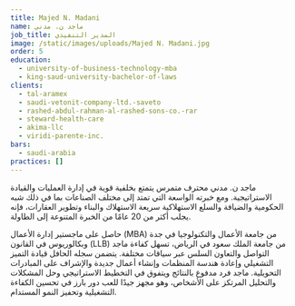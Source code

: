 ```yaml
---
title: Majed N. Madani
name: ماجد ن. مدني
job_title: المدير التنفيذي
image: /static/images/uploads/Majed N. Madani.jpg
order: 5
education:
  - university-of-business-technology-mba
  - king-saud-university-bachelor-of-laws
clients:
  - tal-aramex
  - saudi-vetonit-company-ltd.-saveto
  - rashed-abdul-rahman-al-rashed-sons-co.-rar
  - steward-health-care
  - akima-llc
  - viridi-parente-inc.
bars:
  - saudi-arabia
practices: []
---
```

ماجد ن. مدني محترف متمرس يتمتع بخلفية قوية في إدارة العمليات والقيادة الاستراتيجية. ومع خبرته الواسعة التي تمتد إلى مختلف الصناعات بما في ذلك شبه الحكومية والضيافة والسلع الاستهلاكية سريعة الاستهلاك والبناء وتطوير العقارات، فإنه يجلب أكثر من 20 عامًا من الخبرة المتنوعة إلى الطاولة.

حاصل على ماجستير إدارة الأعمال (MBA) من جامعة الأعمال والتكنولوجيا في جدة وبكالوريوس في القانون (LLB) من جامعة الملك سعود في الرياض، تسهل كفاءة ماجد التواصل والتعاون السلس عبر سياقات مختلفة. يتضمن سجله الحافل قيادة التميز التشغيلي وإعادة هندسة المنظمات وإنشاء أعمال جديدة والإشراف على المبادرات التحويلية. ماجد فرد مدفوع بالنتائج ويتفوق في التخطيط الاستراتيجي وحل المشكلات والتحليل المرتكز على الأشخاص، وهو مجهز جيدًا للعب دور بارز في تحسين الكفاءة التشغيلية وتحفيز النمو المستدام.
